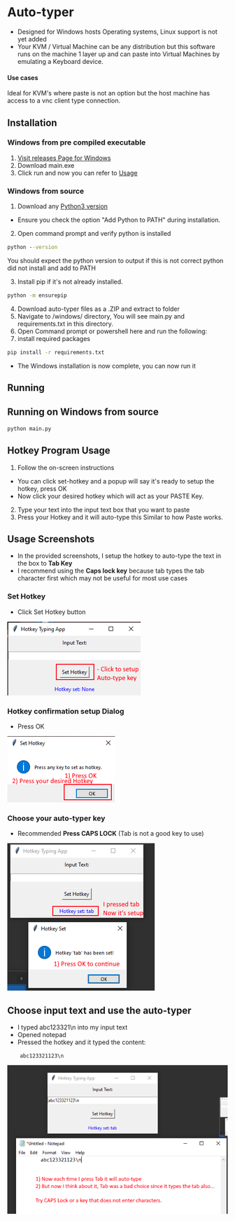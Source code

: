 # Auto-typer

- Designed for Windows hosts Operating systems, Linux support is not yet added
- Your KVM / Virtual Machine can be any distribution but this software runs on the machine 1 layer up and can paste into Virtual Machines by emulating a Keyboard device.

#### Use cases
Ideal for KVM's where paste is not an option but the host machine has access to a vnc client type connection.


## Installation

### Windows from pre compiled executable
1) [Visit releases Page for Windows](https://github.com/connect-web/auto-typer-Hotkey/releases/tag/0.1)
2) Download main.exe
3) Click run and now you can refer to [Usage](#usage-screenshots)

### Windows from source

1) Download any [Python3 version](https://www.python.org/downloads/)
- Ensure you check the option "Add Python to PATH" during installation.
2) Open command prompt and verify python is installed
```cmd
python --version
```

You should expect the python version to output if this is not correct python did not install and add to PATH 

3) Install pip if it's not already installed.
```cmd
python -m ensurepip 
```

4) Download auto-typer files as a .ZIP and extract to folder
5) Navigate to /windows/ directory, You will see main.py and requirements.txt in this directory.
6) Open Command prompt or powershell here and run the following:
7) install required packages
```cmd
pip install -r requirements.txt
```

- The Windows installation is now complete, you can now run it

## Running

## Running on Windows from source
```cmd
python main.py
```


## Hotkey Program Usage

1) Follow the on-screen instructions

- You can click set-hotkey and a popup will say it's ready to setup the hotkey, press OK
- Now click your desired hotkey which will act as your PASTE Key.

2) Type your text into the input text box that you want to paste
3) Press your Hotkey and it will auto-type this Similar to how Paste works.



## Usage Screenshots

- In the provided screenshots, I setup the hotkey to auto-type the text in the box to **Tab Key**
- I recommend using the **Caps lock key** because tab types the tab character first which may not be useful for most use cases

### Set Hotkey
- Click Set Hotkey button
<img src="./imgs/1%20-%20setup%20hotkey.png">

### Hotkey confirmation setup Dialog
- Press OK
<img src="./imgs/2%20-%20Setup%20hotkey%20Popup%20Dialog.png">

### Choose your auto-typer key
- Recommended **Press CAPS LOCK** (Tab is not a good key to use)
<img src="./imgs/3%20-%20Select%20key.png">

## Choose input text and use the auto-typer
- I typed abc123321\n into my input text
- Opened notepad
- Pressed the hotkey and it typed the content:
```
    abc123321123\n
```
<img src="./imgs/4%20-%20Test%20auto%20typing.png">
